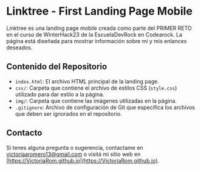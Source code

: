 # Linktree - First Landing Page Mobile
Linktree es una landing page mobile creada como parte del PRIMER RETO en el curso de WinterHack23 de la EscuelaDevRock en Codearock. La página está diseñada para mostrar información sobre mi y mis enlances deseados.

## Contenido del Repositorio
- `index.html`: El archivo HTML principal de la landing page.
- `css/`: Carpeta que contiene el archivo de estilos CSS (`style.css`) utilizado para dar estilo a la página.
- `img/`: Carpeta que contiene las imágenes utilizadas en la página.
- `.gitignore`: Archivo de configuración de Git que especifica los archivos que deben ser ignorados en el repositorio.

## Contacto
Si tenes alguna pregunta o sugerencia, contactame en [victoriaaromero13@gmail.com](mailto:victoriaaromero13@gmail.com) o visitá mi sitio web en [https://VictoriaRom.github.io](https://VictoriaRom.github.io).
